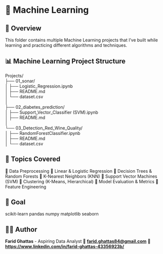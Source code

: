 # 🧠 Machine Learning

## 📘 Overview
This folder contains multiple Machine Learning projects that I’ve built while learning and practicing different algorithms and techniques.

## 📊 Machine Learning Project Structure

Projects/    
├── 01_sonar/     
│   ├── Logistic_Regression.ipynb     
│   ├── README.md    
│   └── dataset.csv    
│    
├── 02_diabetes_prediction/    
│   ├── Support_Vector_Classifier (SVM).ipynb    
│   ├── README.md  
│    
└── 03_Detection_Red_Wine_Quality/    
│   ├── RandomForestClassifier.ipynb    
│   ├── README.md    
│   └── dataset.csv  

## 🧩 Topics Covered

🔹 Data Preprocessing
🔹 Linear & Logistic Regression
🔹 Decision Trees & Random Forests
🔹 K-Nearest Neighbors (KNN)
🔹 Support Vector Machines (SVM)
🔹 Clustering (K-Means, Hierarchical)
🔹 Model Evaluation & Metrics
🔹 Feature Engineering

## 🚀 Goal

scikit-learn
pandas
numpy
matplotlib
seaborn

## 👨‍💻 Author
**Farid Ghattas** - Aspiring Data Analyst
📧 **farid.ghattas84@gmail.com** 
💼 **https://www.linkedin.com/in/farid-ghattas-43356923b/**

